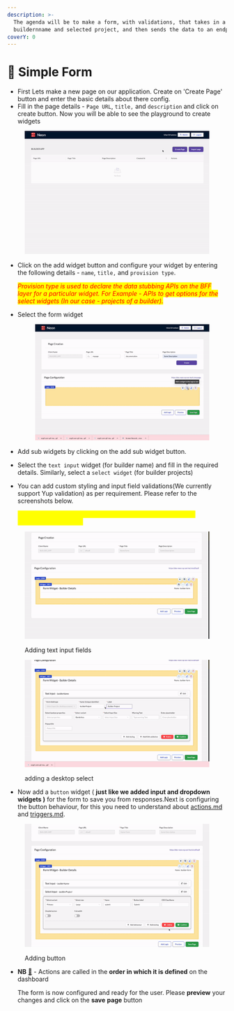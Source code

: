 ```yaml
---
description: >-
  The agenda will be to make a form, with validations, that takes in a
  buildernname and selected project, and then sends the data to an endpoint.
coverY: 0
---
```


# 💾 Simple Form

* First Lets make a new page on our application. Create on 'Create Page' button and enter the basic details about there config.
* Fill in the page details - `Page URL`, `title,` and `description` and click on create button. Now you will be able to see the playground to create widgets

<figure><img src="../../.gitbook/assets/ezgif.com-gif-maker (8).gif" alt=""><figcaption></figcaption></figure>

*   Click on the add widget button and configure your widget by entering the following details - `name`, `title,` and `provision type`.

    _<mark style="color:red;">Provision type is used to declare the data stubbing APIs on the BFF layer for a particular widget. For Example - APIs to get options for the select widgets (In our case - projects of a builder).</mark>_
*   Select the form widget



    <figure><img src="../../.gitbook/assets/ezgif.com-gif-maker (11).gif" alt=""><figcaption></figcaption></figure>
* Add sub widgets by clicking on the add sub widget button.
* Select the `text input` widget (for builder name) and fill in the required details. Similarly, select a `select widget` (for builder projects)
*   You can add custom styling and input field validations(We currently support Yup validation) as per requirement. Please refer to the screenshots below.

    _<mark style="color:yellow;">Custom styles have to be a valid React inlineStyle objects like</mark> <mark style="color:yellow;"></mark><mark style="color:yellow;">`{"marginTop": "10px"}`</mark>_

    _<mark style="color:yellow;"></mark>_

_<mark style="color:yellow;"></mark>_

<figure><img src="../../.gitbook/assets/ezgif.com-gif-maker (12).gif" alt=""><figcaption><p>Adding text input fields</p></figcaption></figure>

<figure><img src="../../.gitbook/assets/ezgif.com-gif-maker (13).gif" alt=""><figcaption><p>adding a desktop select</p></figcaption></figure>

* Now add a `button` widget ( **just like we added input and dropdown widgets )** for the form to save you from responses.Next is configuring the button behaviour, for this you need to understand about [actions.md](../../knowledge/actions.md "mention") and [triggers.md](../../knowledge/triggers.md "mention").

<figure><img src="../../.gitbook/assets/ezgif.com-gif-maker (15).gif" alt=""><figcaption><p>Adding button</p></figcaption></figure>

*   **NB** [**💬**](https://emojipedia.org/speech-balloon/) - Actions are called in the **order in which it is defined** on the dashboard

    The form is now configured and ready for the user. Please **preview** your changes and click on the **save** **page** button&#x20;
